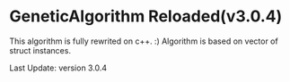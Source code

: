 
# GeneticAlgorithm Reloaded(v3.0.4)
This algorithm is fully rewrited on c++. :)
Algorithm is based on vector of struct instances.

Last Update:
version 3.0.4
